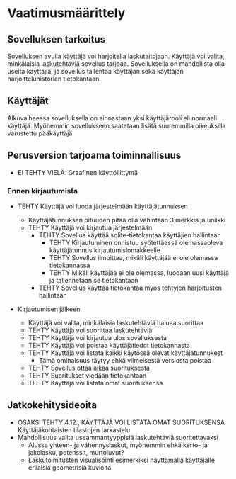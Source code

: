 # Vaatimusmäärittely

## Sovelluksen tarkoitus
Sovelluksen avulla käyttäjä voi harjoitella laskutaitojaan. 
Käyttäjä voi valita, minkälaisia laskutehtäviä sovellus tarjoaa.
Sovelluksella on mahdollista olla useita käyttäjiä, ja sovellus tallentaa käyttäjän sekä käyttäjän harjoitteluhistorian tietokantaan.

## Käyttäjät
Alkuvaiheessa sovelluksella on ainoastaan yksi käyttäjärooli eli normaali käyttäjä. Myöhemmin sovellukseen saatetaan lisätä suuremmilla oikeuksilla varustettu pääkäyttäjä.

## Perusversion tarjoama toiminnallisuus

*  EI TEHTY VIELÄ: Graafinen käyttöliittymä

### Ennen kirjautumista


* TEHTY Käyttäjä voi luoda järjestelmään käyttäjätunnuksen
  * Käyttäjätunnuksen pituuden pitää olla vähintään 3 merkkiä ja uniikki
  * TEHTY Käyttäjä voi kirjautua järjestelmään 
    * TEHTY Sovellus käyttää sqlite-tietokantaa käyttäjien hallintaan
      * TEHTY Kirjautuminen onnistuu syötettäessä olemassaoleva käyttäjätunnus kirjautumislomakkeelle
      * TEHTY Sovellus ilmoittaa, mikäli käyttäjää ei ole olemassa tietokannassa
      * TEHTY Mikäli käyttäjää ei ole olemassa, luodaan uusi käyttäjä ja tallennetaan se tietokantaan
    * TEHTY Sovellus käyttää tietokantaa myös tehtyjen harjoitusten hallintaan

* Kirjautumisen jälkeen
  * Käyttäjä voi valita, minkälaisia laskutehtäviä haluaa suorittaa
  * TEHTY Käyttäjä voi suorittaa laskutehtäviä
  * TEHTY Käyttäjä voi kirjautua ulos sovelluksesta
  * TEHTY Käyttäjä voi poistaa käyttäjätiedot tietokannasta
  * TEHTY Käyttäjä voi listata kaikki käytössä olevat käyttäjätunnukest
    * Tämä ominaisuus täytyy ehkä viimeisestä versiosta poistaa
  * TEHTY Sovellus ottaa aikaa suorituksesta
  * TEHTY Suoritukset viedään tietokantaan
  * TEHTY Käyttäjä voi listata omat suorituksensa

## Jatkokehitysideoita

* OSAKSI TEHTY 4.12., KÄYTTÄJÄ VOI LISTATA OMAT SUORITUKSENSA Käyttäjäkohtaisten tilastojen tarkastelu
* Mahdollisuus valita useammantyyppisiä laskutehtäviä suoritettavaksi
  * Alussa yhteen- ja vähennyslaskut, myöhemmin ehkä kerto- ja jakolasku, potenssit, murtoluvut?
  * Laskutoimitusten visualisointi esimerkiksi näyttämällä käyttäjälle erilaisia geometrisiä kuvioita


